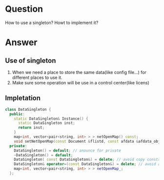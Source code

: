 # Question
How to use a singleton? Howt to implement it?
# Answer
## Use of singleton
1. When we need a place to store the same data(like config file...) for different places to use it.
2. Make sure some operation will be use in a control center(like licens)
## Impletation
```cpp
class DataSingleton {
  public:
    static DataSingleton& Instance() {
      static DataSingleton inst;
      return inst;
    }
    map<int, vector<pair<string, int> > > netOpenMap() const;
    void setNetOpenMap(const Document &flistd, const afdata &afdata_obj);
  private:
    DataSingleton() = default; // anounce for private
    ~DataSingleton() = default;
    DataSingleton( const DataSingleton&) = delete; // avoid copy construtor
    DataSingleton& operator=(const DataSingleton&) = delete; // avoid assignment constructor
    map<int, vector<pair<string, int> > > netOpenMap_;
  };
```